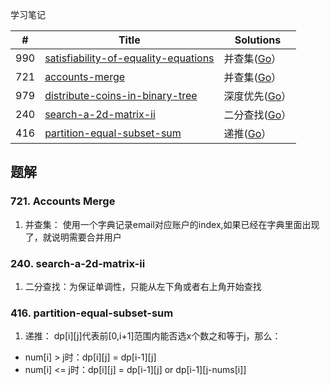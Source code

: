 学习笔记


|#|Title|Solutions|
|---|---|------|
|990|[satisfiability-of-equality-equations](https://leetcode-cn.com/problems/satisfiability-of-equality-equations) | 并查集([Go](./990/satisfiability_of_equality_equations.go)）|
|721|[accounts-merge](https://leetcode-cn.com/problems/accounts-merge) | 并查集([Go](./721/accounts_merge.go)）|
|979|[distribute-coins-in-binary-tree](https://leetcode-cn.com/problems/distribute-coins-in-binary-tree) | 深度优先([Go](./979/distribute_coins_in_binary_tree.go)）|
|240|[search-a-2d-matrix-ii](https://leetcode-cn.com/problems/search-a-2d-matrix-ii) | 二分查找([Go](./240/search_a_2d_matrix_ii.go)）|
|416|[partition-equal-subset-sum](https://leetcode-cn.com/problems/partition-equal-subset-sumi) | 递推([Go](./416/partition_equal_subset_sum.go)）|


## 题解

### 721. Accounts Merge

1. 并查集：
    使用一个字典记录email对应账户的index,如果已经在字典里面出现了，就说明需要合并用户
    
### 240. search-a-2d-matrix-ii

1. 二分查找：为保证单调性，只能从左下角或者右上角开始查找


### 416. partition-equal-subset-sum

1. 递推：
dp[i][j]代表前[0,i+1]范围内能否选x个数之和等于j，那么：
  - num[i] > j时：dp[i][j] = dp[i-1][j]
  - num[i] <= j时：dp[i][j] = dp[i-1][j] or dp[i-1][j-nums[i]]